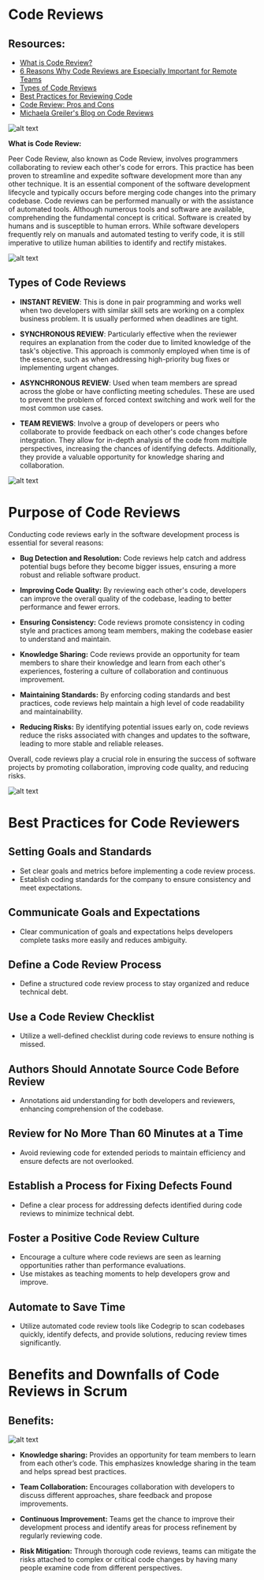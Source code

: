# Code Reviews

## Resources:
- [What is Code Review?](https://smartbear.com/learn/code-review/what-is-code-review/)
- [6 Reasons Why Code Reviews are Especially Important for Remote Teams](https://distantjob.com/blog/6-reasons-why-code-reviews-are-especially-important-for-remote-teams/#:~:text=C)
- [Types of Code Reviews](https://www.scrum-tips.com/agile/types-of-code-reviews/#:~:text=Type%201%2C%20the%20instant%20code,needs%20explanation%20by%20the%20coder)
- [Best Practices for Reviewing Code](https://www.codegrip.tech/productivity/best-practices-for-reviewing-code/)
- [Code Review: Pros and Cons](https://www.linkedin.com/pulse/code-review-pros-cons-umesh-kadam-1)
- [Michaela Greiler's Blog on Code Reviews](https://www.michaelagreiler.com/category/code-reviews/)


![alt text](CR_image1.png)

**What is Code Review:**

Peer Code Review, also known as Code Review, involves programmers collaborating to review each other's code for errors. This practice has been proven to streamline and expedite software development more than any other technique. It is an essential component of the software development lifecycle and typically occurs before merging code changes into the primary codebase. Code reviews can be performed manually or with the assistance of automated tools. Although numerous tools and software are available, comprehending the fundamental concept is critical. Software is created by humans and is susceptible to human errors. While software developers frequently rely on manuals and automated testing to verify code, it is still imperative to utilize human abilities to identify and rectify mistakes.

![alt text](CR_image2.png)

## Types of Code Reviews

- **INSTANT REVIEW**: This is done in pair programming and works well when two developers with similar skill sets are working on a complex business problem. It is usually performed when deadlines are tight.

- **SYNCHRONOUS REVIEW**: Particularly effective when the reviewer requires an explanation from the coder due to limited knowledge of the task's objective. This approach is commonly employed when time is of the essence, such as when addressing high-priority bug fixes or implementing urgent changes.

- **ASYNCHRONOUS REVIEW**: Used when team members are spread across the globe or have conflicting meeting schedules. These are used to prevent the problem of forced context switching and work well for the most common use cases.

- **TEAM REVIEWS**: Involve a group of developers or peers who collaborate to provide feedback on each other's code changes before integration. They allow for in-depth analysis of the code from multiple perspectives, increasing the chances of identifying defects. Additionally, they provide a valuable opportunity for knowledge sharing and collaboration.

![alt text](CR_image3.png)

# Purpose of Code Reviews

Conducting code reviews early in the software development process is essential for several reasons:

- **Bug Detection and Resolution:** Code reviews help catch and address potential bugs before they become bigger issues, ensuring a more robust and reliable software product.

- **Improving Code Quality:** By reviewing each other's code, developers can improve the overall quality of the codebase, leading to better performance and fewer errors.

- **Ensuring Consistency:** Code reviews promote consistency in coding style and practices among team members, making the codebase easier to understand and maintain.

- **Knowledge Sharing:** Code reviews provide an opportunity for team members to share their knowledge and learn from each other's experiences, fostering a culture of collaboration and continuous improvement.

- **Maintaining Standards:** By enforcing coding standards and best practices, code reviews help maintain a high level of code readability and maintainability.

- **Reducing Risks:** By identifying potential issues early on, code reviews reduce the risks associated with changes and updates to the software, leading to more stable and reliable releases.

Overall, code reviews play a crucial role in ensuring the success of software projects by promoting collaboration, improving code quality, and reducing risks.

![alt text](CR_image4.png)

# Best Practices for Code Reviewers

## Setting Goals and Standards
- Set clear goals and metrics before implementing a code review process.
- Establish coding standards for the company to ensure consistency and meet expectations.

## Communicate Goals and Expectations
- Clear communication of goals and expectations helps developers complete tasks more easily and reduces ambiguity.

## Define a Code Review Process
- Define a structured code review process to stay organized and reduce technical debt.

## Use a Code Review Checklist
- Utilize a well-defined checklist during code reviews to ensure nothing is missed.

## Authors Should Annotate Source Code Before Review
- Annotations aid understanding for both developers and reviewers, enhancing comprehension of the codebase.

## Review for No More Than 60 Minutes at a Time
- Avoid reviewing code for extended periods to maintain efficiency and ensure defects are not overlooked.

## Establish a Process for Fixing Defects Found
- Define a clear process for addressing defects identified during code reviews to minimize technical debt.

## Foster a Positive Code Review Culture
- Encourage a culture where code reviews are seen as learning opportunities rather than performance evaluations.
- Use mistakes as teaching moments to help developers grow and improve.

## Automate to Save Time
- Utilize automated code review tools like Codegrip to scan codebases quickly, identify defects, and provide solutions, reducing review times significantly.

# Benefits and Downfalls of Code Reviews in Scrum

## Benefits:

![alt text](Benefit.png)

- **Knowledge sharing:** Provides an opportunity for team members to learn from each other’s code. This emphasizes knowledge sharing in the team and helps spread best practices.
  
- **Team Collaboration:** Encourages collaboration with developers to discuss different approaches, share feedback and propose improvements.
  
- **Continuous Improvement:** Teams get the chance to improve their development process and identify areas for process refinement by regularly reviewing code.
  
- **Risk Mitigation:** Through thorough code reviews, teams can mitigate the risks attached to complex or critical code changes by having many people examine code from different perspectives.





